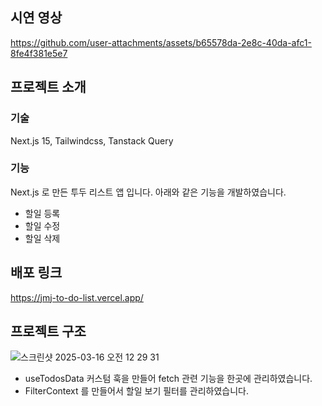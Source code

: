 
## 시연 영상

https://github.com/user-attachments/assets/b65578da-2e8c-40da-afc1-8fe4f381e5e7

## 프로젝트 소개

### 기술

Next.js 15, Tailwindcss, Tanstack Query

### 기능

Next.js 로 만든 투두 리스트 앱 입니다. 아래와 같은 기능을 개발하였습니다.

- 할일 등록
- 할일 수정
- 할일 삭제

## 배포 링크

https://jmj-to-do-list.vercel.app/


## 프로젝트 구조
![스크린샷 2025-03-16 오전 12 29 31](https://github.com/user-attachments/assets/16155cf7-9135-4c62-8563-1709d9eddaf3)

- useTodosData 커스텀 훅을 만들어 fetch 관련 기능을 한곳에 관리하였습니다.
- FilterContext 를 만들어서 할일 보기 필터를 관리하였습니다.

